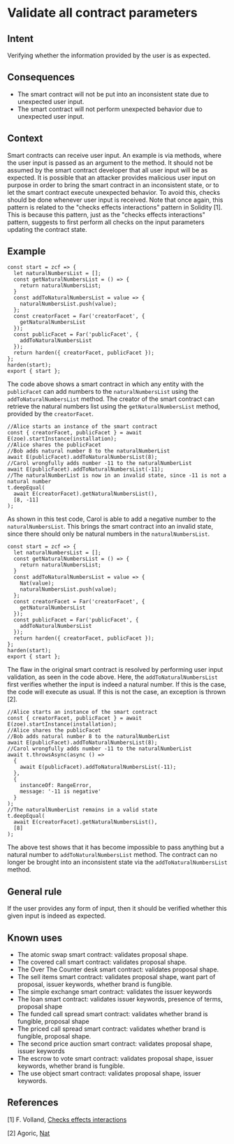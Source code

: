 # Validate all contract parameters

## Intent
Verifying
whether the information provided by the user is as expected.

## Consequences
-   The smart contract will not be put into an inconsistent state due to
    unexpected user input.
-   The smart contract will not perform unexpected behavior due to
    unexpected user input.

## Context
Smart contracts can receive user input. An example is via
methods, where the user input is passed as an argument to the method. It
should not be assumed by the smart contract developer that all user
input will be as expected. It is possible that an attacker provides
malicious user input on purpose in order to bring the smart contract in
an inconsistent state, or to let the smart contract execute unexpected
behavior. To avoid this, checks should be done whenever user input is
received. Note that once again, this pattern is related to the \"checks
effects interactions\" pattern in Solidity [1]. This is because this
pattern, just as the \"checks effects interactions\" pattern, suggests
to first perform all checks on the input parameters updating the
contract state.

## Example
``` {.JavaScript}
const start = zcf => {
  let naturalNumbersList = [];
  const getNaturalNumbersList = () => {
    return naturalNumbersList;
  }
  const addToNaturalNumbersList = value => {
    naturalNumbersList.push(value);
  };
  const creatorFacet = Far('creatorFacet', {
    getNaturalNumbersList
  });
  const publicFacet = Far('publicFacet', {
    addToNaturalNumbersList
  });
  return harden({ creatorFacet, publicFacet });
};
harden(start);
export { start };
```

The code above shows a smart contract in which any
entity with the `publicFacet` can add numbers to the
`naturalNumbersList` using the `addToNaturalNumbersList` method. The
creator of the smart contract can retrieve the natural numbers list
using the `getNaturalNumbersList` method, provided by the
`creatorFacet`.

``` {.JavaScript}
//Alice starts an instance of the smart contract
const { creatorFacet, publicFacet } = await E(zoe).startInstance(installation);
//Alice shares the publicFacet
//Bob adds natural number 8 to the naturalNumberList
await E(publicFacet).addToNaturalNumbersList(8);
//Carol wrongfully adds number -11 to the naturalNumberList
await E(publicFacet).addToNaturalNumbersList(-11);
//The naturalNumberList is now in an invalid state, since -11 is not a natural number
t.deepEqual(
  await E(creatorFacet).getNaturalNumbersList(),
  [8, -11]
);
```

As shown in this test code, Carol is able to add a negative
number to the `naturalNumbersList`. This brings the smart contract into
an invalid state, since there should only be natural numbers in the
`naturalNumbersList`.

``` {.JavaScript}
const start = zcf => {
  let naturalNumbersList = [];
  const getNaturalNumbersList = () => {
    return naturalNumbersList;
  }
  const addToNaturalNumbersList = value => {
    Nat(value);
    naturalNumbersList.push(value);
  };
  const creatorFacet = Far('creatorFacet', {
    getNaturalNumbersList
  });
  const publicFacet = Far('publicFacet', {
    addToNaturalNumbersList
  });
  return harden({ creatorFacet, publicFacet });
};
harden(start);
export { start };
```

The flaw in the original smart contract is resolved by performing user input
validation, as seen in the code above. Here, the
`addToNaturalNumbersList` first verifies whether the input is indeed a
natural number. If this is the case, the code will execute as usual. If
this is not the case, an exception is thrown [2].

``` {.JavaScript language="JavaScript"}
//Alice starts an instance of the smart contract
const { creatorFacet, publicFacet } = await E(zoe).startInstance(installation);
//Alice shares the publicFacet
//Bob adds natural number 8 to the naturalNumberList
await E(publicFacet).addToNaturalNumbersList(8);
//Carol wrongfully adds number -11 to the naturalNumberList
await t.throwsAsync(async () =>
  {
    await E(publicFacet).addToNaturalNumbersList(-11);
  },
  {
    instanceOf: RangeError,
    message: '-11 is negative'
  }
);
//The naturalNumberList remains in a valid state
t.deepEqual(
  await E(creatorFacet).getNaturalNumbersList(),
  [8]
);
```

The above test shows that it has become
impossible to pass anything but a natural number to
`addToNaturalNumbersList` method. The contract can no longer be brought
into an inconsistent state via the `addToNaturalNumbersList` method.

## General rule
If the user provides any form of input, then it should
be verified whether this given input is indeed as expected. 

## Known uses
-   The atomic swap smart contract: validates proposal shape.
-   The covered call smart contract: validates proposal shape.
-   The Over The Counter desk smart contract: validates proposal shape.
-   The sell items smart contract: validates proposal shape, want part
    of proposal, issuer keywords, whether brand is fungible.
-   The simple exchange smart contract: validates the issuer keywords
-   The loan smart contract: validates issuer keywords, presence of
    terms, proposal shape
-   The funded call spread smart contract: validates whether brand is
    fungible, proposal shape
-   The priced call spread smart contract: validates whether brand is
    fungible, proposal shape.
-   The second price auction smart contract: validates proposal shape,
    issuer keywords
-   The escrow to vote smart contract: validates proposal shape, issuer
    keywords, whether brand is fungible.
-   The use object smart contract: validates proposal shape, issuer
    keywords.

## References
[1] F. Volland, [Checks effects interactions](https://fravoll.github.io/solidity-patterns/checks_effects_interactions.html)

[2] Agoric, [Nat](https://github.com/Agoric/nat/tree/10643089592f04be2bea4222202067835ceaba79)